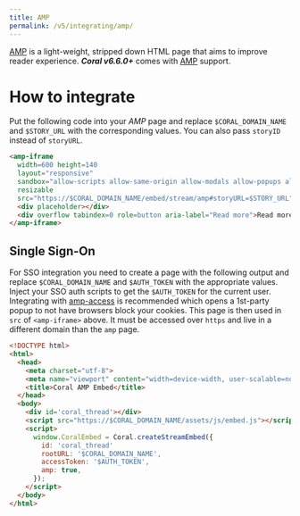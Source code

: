 ```yaml
---
title: AMP
permalink: /v5/integrating/amp/
---
```


[AMP](https://amp.dev/) is a light-weight, stripped down HTML page that aims to improve reader experience. **_Coral v6.6.0+_** comes with  [AMP](https://amp.dev/) support. 

# How to integrate
Put the following code into your _AMP_ page and replace `$CORAL_DOMAIN_NAME` and `$STORY_URL` with the
corresponding values. You can also pass `storyID` instead of `storyURL`.

```html
<amp-iframe
  width=600 height=140
  layout="responsive"
  sandbox="allow-scripts allow-same-origin allow-modals allow-popups allow-forms"
  resizable
  src="https://$CORAL_DOMAIN_NAME/embed/stream/amp#storyURL=$STORY_URL">
  <div placeholder></div>
  <div overflow tabindex=0 role=button aria-label="Read more">Read more</div>
</amp-iframe>
```

## Single Sign-On
For SSO integration you need to create a page with the following output and replace `$CORAL_DOMAIN_NAME` and `$AUTH_TOKEN` with the appropriate values. Inject your SSO auth scripts to get the  `$AUTH_TOKEN` for the current user. Integrating with [amp-access](https://amp.dev/documentation/components/amp-access) is recommended which opens a 1st-party popup to not have browsers block your cookies. This page is then used in `src` of `<amp-iframe>` above. It must be accessed over `https` and live in a different domain than the `amp` page.

```html
<!DOCTYPE html>
<html>
  <head>
    <meta charset="utf-8">
    <meta name="viewport" content="width=device-width, user-scalable=no">
    <title>Coral AMP Embed</title>
  </head>
  <body>
    <div id='coral_thread'></div>
    <script src="https://$CORAL_DOMAIN_NAME/assets/js/embed.js"></script>
    <script>
      window.CoralEmbed = Coral.createStreamEmbed({
        id: 'coral_thread'
        rootURL: '$CORAL_DOMAIN_NAME',
        accessToken: '$AUTH_TOKEN',
        amp: true,
      });
    </script>
  </body>
</html>
```
